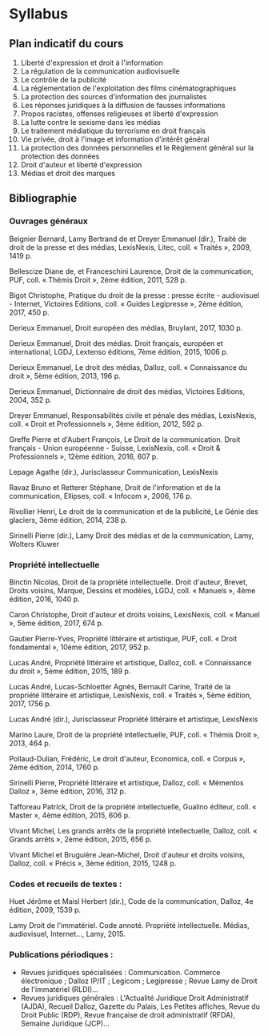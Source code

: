 # Syllabus

## Plan indicatif du cours

1. Liberté d'expression et droit à l'information
2. La régulation de la communication audiovisuelle
3. Le contrôle de la publicité
4. La réglementation de l'exploitation des films cinématographiques
5. La protection des sources d'information des journalistes
6. Les réponses juridiques à la diffusion de fausses informations
7. Propos racistes, offenses religieuses et liberté d'expression
8. La lutte contre le sexisme dans les médias
9. Le traitement médiatique du terrorisme en droit français
10. Vie privée, droit à l'image et information d'intérêt général
11. La protection des données personnelles et le Règlement général sur la protection des données
12. Droit d'auteur et liberté d'expression
13. Médias et droit des marques

## Bibliographie

### Ouvrages généraux

Beignier Bernard, Lamy Bertrand de et Dreyer Emmanuel \(dir.\), Traité de droit de la presse et des médias, LexisNexis, Litec, coll. « Traités », 2009, 1419 p.

Bellescize Diane de, et Franceschini Laurence, Droit de la communication, PUF, coll. « Thémis Droit », 2ème édition, 2011, 528 p.

Bigot Christophe, Pratique du droit de la presse : presse écrite - audiovisuel - Internet, Victoires Editions, coll. « Guides Legipresse », 2ème édition, 2017, 450 p.

Derieux Emmanuel, Droit européen des médias, Bruylant, 2017, 1030 p.

Derieux Emmanuel, Droit des médias. Droit français, européen et international, LGDJ, Lextenso éditions, 7ème édition, 2015, 1006 p.

Derieux Emmanuel, Le droit des médias, Dalloz, coll. « Connaissance du droit », 5ème édition, 2013, 196 p.

Derieux Emmanuel, Dictionnaire de droit des médias, Victoires Editions, 2004, 352 p.

Dreyer Emmanuel, Responsabilités civile et pénale des médias, LexisNexis, coll. « Droit et Professionnels », 3ème édition, 2012, 592 p.

Greffe Pierre et d'Aubert François, Le Droit de la communication. Droit français - Union européenne - Suisse, LexisNexis, coll. « Droit & Professionnels », 12ème édition, 2016, 607 p.

Lepage Agathe \(dir.\), Jurisclasseur Communication, LexisNexis

Ravaz Bruno et Retterer Stéphane, Droit de l'information et de la communication, Ellipses, coll. « Infocom », 2006, 176 p.

Rivollier Henri, Le droit de la communication et de la publicité, Le Génie des glaciers, 3ème édition, 2014, 238 p.

Sirinelli Pierre \(dir.\), Lamy Droit des médias et de la communication, Lamy, Wolters Kluwer

### Propriété intellectuelle

Binctin Nicolas, Droit de la propriété intellectuelle. Droit d'auteur, Brevet, Droits voisins, Marque, Dessins et modèles, LGDJ, coll. « Manuels », 4ème édition, 2016, 1040 p.

Caron Christophe, Droit d'auteur et droits voisins, LexisNexis, coll. « Manuel », 5ème édition, 2017, 674 p.

Gautier Pierre-Yves, Propriété littéraire et artistique, PUF, coll. « Droit fondamental », 10ème édition, 2017, 952 p.

Lucas André, Propriété littéraire et artistique, Dalloz, coll. « Connaissance du droit », 5ème édition, 2015, 189 p.

Lucas André, Lucas-Schloetter Agnès, Bernault Carine, Traité de la propriété littéraire et artistique, LexisNexis, coll. « Traités », 5ème édition, 2017, 1756 p.

Lucas André \(dir.\), Jurisclasseur Propriété littéraire et artistique, LexisNexis

Marino Laure, Droit de la propriété intellectuelle, PUF, coll. « Thémis Droit », 2013, 464 p.

Pollaud-Dulian, Frédéric, Le droit d'auteur, Economica, coll. « Corpus », 2ème édition, 2014, 1760 p.

Sirinelli Pierre, Propriété littéraire et artistique, Dalloz, coll. « Mémentos Dalloz », 3ème édition, 2016, 312 p.

Tafforeau Patrick, Droit de la propriété intellectuelle, Gualino éditeur, coll. « Master », 4ème édition, 2015, 606 p.

Vivant Michel, Les grands arrêts de la propriété intellectuelle, Dalloz, coll. « Grands arrêts », 2ème édition, 2015, 656 p.

Vivant Michel et Bruguière Jean-Michel, Droit d'auteur et droits voisins, Dalloz, coll. « Précis », 3ème édition, 2015, 1248 p.

### Codes et recueils de textes :

Huet Jérôme et Maisl Herbert \(dir.\), Code de la communication, Dalloz, 4e édition, 2009, 1539 p.

Lamy Droit de l'immatériel. Code annoté. Propriété intellectuelle. Médias, audiovisuel, Internet..., Lamy, 2015.

### Publications périodiques :

* Revues juridiques spécialisées : Communication. Commerce électronique ; Dalloz IP/IT ; Legicom ; Legipresse ; Revue Lamy de Droit de l'immatériel \(RLDI\)...
* Revues juridiques générales : L'Actualité Juridique Droit Administratif \(AJDA\), Recueil Dalloz, Gazette du Palais, Les Petites affiches, Revue du Droit Public \(RDP\), Revue française de droit administratif \(RFDA\), Semaine Juridique \(JCP\)...


